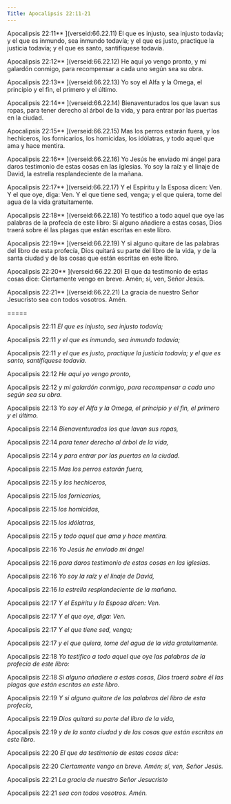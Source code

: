 ```yaml
---
Title: Apocalipsis 22:11-21
---
```


Apocalipsis 22:11** ](verseid:66.22.11) El que es injusto, sea injusto todavía; y el que es inmundo, sea inmundo todavía; y el que es justo, practique la justicia todavía; y el que es santo, santifíquese todavía.

Apocalipsis 22:12** ](verseid:66.22.12) He aquí yo vengo pronto, y mi galardón conmigo, para recompensar a cada uno según sea su obra.

Apocalipsis 22:13** ](verseid:66.22.13) Yo soy el Alfa y la Omega, el principio y el fin, el primero y el último.

Apocalipsis 22:14** ](verseid:66.22.14) Bienaventurados los que lavan sus ropas, para tener derecho al árbol de la vida, y para entrar por las puertas en la ciudad.

Apocalipsis 22:15** ](verseid:66.22.15) Mas los perros estarán fuera, y los hechiceros, los fornicarios, los homicidas, los idólatras, y todo aquel que ama y hace mentira.

Apocalipsis 22:16** ](verseid:66.22.16) Yo Jesús he enviado mi ángel para daros testimonio de estas cosas en las iglesias. Yo soy la raíz y el linaje de David, la estrella resplandeciente de la mañana.

Apocalipsis 22:17** ](verseid:66.22.17) Y el Espíritu y la Esposa dicen: Ven. Y el que oye, diga: Ven. Y el que tiene sed, venga; y el que quiera, tome del agua de la vida gratuitamente.

Apocalipsis 22:18** ](verseid:66.22.18) Yo testifico a todo aquel que oye las palabras de la profecía de este libro: Si alguno añadiere a estas cosas, Dios traerá sobre él las plagas que están escritas en este libro.

Apocalipsis 22:19** ](verseid:66.22.19) Y si alguno quitare de las palabras del libro de esta profecía, Dios quitará su parte del libro de la vida, y de la santa ciudad y de las cosas que están escritas en este libro.

Apocalipsis 22:20** ](verseid:66.22.20) El que da testimonio de estas cosas dice: Ciertamente vengo en breve. Amén; sí, ven, Señor Jesús.

Apocalipsis 22:21** ](verseid:66.22.21) La gracia de nuestro Señor Jesucristo sea con todos vosotros. Amén.

=====

Apocalipsis 22:11 *El que es injusto, sea injusto todavía;*

Apocalipsis 22:11 *y el que es inmundo, sea inmundo todavía;*

Apocalipsis 22:11 *y el que es justo, practique la justicia todavía; y el que es santo, santifíquese todavía.*

Apocalipsis 22:12 *He aquí yo vengo pronto,* 

Apocalipsis 22:12 *y mi galardón conmigo, para recompensar a cada uno según sea su obra.*

Apocalipsis 22:13 *Yo soy el Alfa y la Omega, el principio y el fin, el primero y el último.*

Apocalipsis 22:14 *Bienaventurados los que lavan sus ropas,* 

Apocalipsis 22:14 *para tener derecho al árbol de la vida,* 

Apocalipsis 22:14 *y para entrar por las puertas en la ciudad.*

Apocalipsis 22:15 *Mas los perros estarán fuera,* 

Apocalipsis 22:15 *y los hechiceros,* 

Apocalipsis 22:15 *los fornicarios,* 

Apocalipsis 22:15 *los homicidas,* 

Apocalipsis 22:15 *los idólatras,* 

Apocalipsis 22:15 *y todo aquel que ama y hace mentira.*

Apocalipsis 22:16 *Yo Jesús he enviado mi ángel* 

Apocalipsis 22:16 *para daros testimonio de estas cosas en las iglesias.* 

Apocalipsis 22:16 *Yo soy la raíz y el linaje de David,* 

Apocalipsis 22:16 *la estrella resplandeciente de la mañana.*

Apocalipsis 22:17 *Y el Espíritu y la Esposa dicen: Ven.* 

Apocalipsis 22:17 *Y el que oye, diga: Ven.* 

Apocalipsis 22:17 *Y el que tiene sed, venga;* 

Apocalipsis 22:17 *y el que quiera, tome del agua de la vida gratuitamente.*

Apocalipsis 22:18 *Yo testifico a todo aquel que oye las palabras de la profecía de este libro:* 

 Apocalipsis 22:18 *Si alguno añadiere a estas cosas, Dios traerá sobre él las plagas que están escritas en este libro.*

Apocalipsis 22:19 *Y si alguno quitare de las palabras del libro de esta profecía,* 

Apocalipsis 22:19 *Dios quitará su parte del libro de la vida,* 

Apocalipsis 22:19 *y de la santa ciudad y de las cosas que están escritas en este libro.*

Apocalipsis 22:20 *El que da testimonio de estas cosas dice:* 

Apocalipsis 22:20 *Ciertamente vengo en breve. Amén; sí, ven, Señor Jesús.*

Apocalipsis 22:21 *La gracia de nuestro Señor Jesucristo* 

Apocalipsis 22:21 *sea con todos vosotros. Amén.*